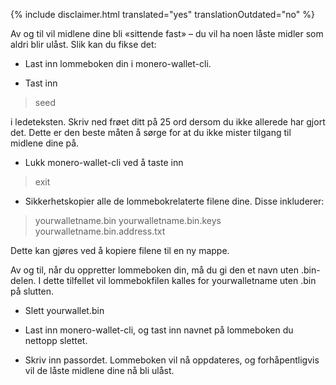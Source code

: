 {% include disclaimer.html translated="yes" translationOutdated="no" %}

Av og til vil midlene dine bli «sittende fast» – du vil ha noen låste midler som aldri blir ulåst. Slik kan du fikse det:

- Last inn lommeboken din i monero-wallet-cli.

- Tast inn

> seed

i ledeteksten. Skriv ned frøet ditt på 25 ord dersom du ikke allerede har gjort det. Dette er den beste måten å sørge for at du ikke mister tilgang til midlene dine på.

- Lukk monero-wallet-cli ved å taste inn

> exit

- Sikkerhetskopier alle de lommebokrelaterte filene dine. Disse inkluderer:

> yourwalletname.bin
> yourwalletname.bin.keys
> yourwalletname.bin.address.txt

Dette kan gjøres ved å kopiere filene til en ny mappe.

Av og til, når du oppretter lommeboken din, må du gi den et navn uten .bin-delen. I dette tilfellet vil lommebokfilen kalles for yourwalletname uten .bin på slutten.

- Slett yourwallet.bin

- Last inn monero-wallet-cli, og tast inn navnet på lommeboken du nettopp slettet.

- Skriv inn passordet. Lommeboken vil nå oppdateres, og forhåpentligvis vil de låste midlene dine nå bli ulåst.

